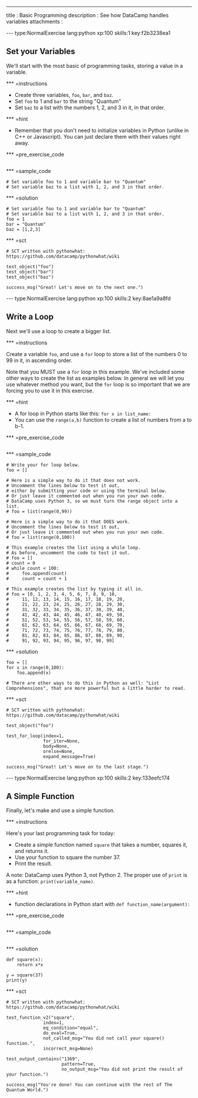 ---
title       : Basic Programming
description : See how DataCamp handles variables
attachments :


--- type:NormalExercise lang:python xp:100 skills:1 key:f2b3238ea1
## Set your Variables

We'll start with the most basic of programming tasks, storing a value in a variable.

*** =instructions
- Create three variables, `foo`, `bar`, and `baz`.
- Set `foo` to 1 and `bar` to the string "Quantum"
- Set `baz` to a list with the numbers 1, 2, and 3 in it, in that order.

*** =hint
- Remember that you don't need to initialize variables in Python (unlike in C++ or Javascript). You can just declare them with their values right away.

*** =pre_exercise_code
```{python}

```

*** =sample_code
```{python}
# Set variable foo to 1 and variable bar to "Quantum"
# Set variable baz to a list with 1, 2, and 3 in that order.

```

*** =solution
```{python}
# Set variable foo to 1 and variable bar to "Quantum"
# Set variable baz to a list with 1, 2, and 3 in that order.
foo = 1
bar = "Quantum"
baz = [1,2,3]

```

*** =sct
```{python}
# SCT written with pythonwhat: https://github.com/datacamp/pythonwhat/wiki

test_object("foo")
test_object("bar")
test_object("baz")

success_msg("Great! Let's move on to the next one.")
```

--- type:NormalExercise lang:python xp:100 skills:2 key:8ae1a9a8fd
## Write a Loop

Next we'll use a loop to create a bigger list.

*** =instructions

Create a variable `foo`, and use a `for` loop to store a list of the numbers 0 to 99 in it, in ascending order.

Note that you MUST use a `for` loop in this example. We've included some other ways to create the list as examples below. In general we will let you use whatever method you want, but the `for` loop is so important that we are forcing you to use it in this exercise.

*** =hint
- A for loop in Python starts like this: `for x in list_name:`
- You can use the `range(a,b)` function to create a list of numbers from a to b-1.

*** =pre_exercise_code
```{python}

```

*** =sample_code
```{python}
# Write your for loop below.
foo = []

# Here is a simple way to do it that does not work.
# Uncomment the lines below to test it out,
# either by submitting your code or using the terminal below.
# Or just leave it commented out when you run your own code.
# DataCamp uses Python 3, so we must turn the range object into a list.
# foo = list(range(0,99))

# Here is a simple way to do it that DOES work.
# Uncomment the lines below to test it out,
# Or just leave it commented out when you run your own code.
# foo = list(range(0,100))

# This example creates the list using a while loop.
# As before, uncomment the code to test it out.
# foo = []
# count = 0
# while count < 100:
#     foo.append(count)
#     count = count + 1

# This example creates the list by typing it all in.
# foo = [0, 1, 2, 3, 4, 5, 6, 7, 8, 9, 10, 
#     11, 12, 13, 14, 15, 16, 17, 18, 19, 20, 
#     21, 22, 23, 24, 25, 26, 27, 28, 29, 30, 
#     31, 32, 33, 34, 35, 36, 37, 38, 39, 40, 
#     41, 42, 43, 44, 45, 46, 47, 48, 49, 50, 
#     51, 52, 53, 54, 55, 56, 57, 58, 59, 60, 
#     61, 62, 63, 64, 65, 66, 67, 68, 69, 70, 
#     71, 72, 73, 74, 75, 76, 77, 78, 79, 80, 
#     81, 82, 83, 84, 85, 86, 87, 88, 89, 90, 
#     91, 92, 93, 94, 95, 96, 97, 98, 99]

```

*** =solution
```{python}
foo = []
for x in range(0,100):
    foo.append(x)

# There are other ways to do this in Python as well: "List Comprehensions", that are more powerful but a little harder to read.

```

*** =sct
```{python}
# SCT written with pythonwhat: https://github.com/datacamp/pythonwhat/wiki

test_object("foo")

test_for_loop(index=1,
              for_iter=None,
              body=None,
              orelse=None,
              expand_message=True)

success_msg("Great! Let's move on to the last stage.")

```

--- type:NormalExercise lang:python xp:100 skills:2 key:133eefc174
## A Simple Function

Finally, let's make and use a simple function.

*** =instructions

Here's your last programming task for today: 
- Create a simple function named `square` that takes a number, squares it, and returns it.
- Use your function to square the number 37.
- Print the result.

A note: DataCamp uses Python 3, not Python 2. The proper use of `print` is as a function: `print(variable_name)`.

*** =hint

- function declarations in Python start with `def function_name(argument):`

*** =pre_exercise_code
```{python}

```

*** =sample_code
```{python}

```

*** =solution
```{python}
def square(x):
    return x*x

y = square(37)
print(y)
```

*** =sct
```{python}
# SCT written with pythonwhat: https://github.com/datacamp/pythonwhat/wiki

test_function_v2("square",
              index=1,
              eq_condition="equal",
              do_eval=True,
              not_called_msg="You did not call your square() function.",
              incorrect_msg=None)

test_output_contains("1369",
                     pattern=True,
                     no_output_msg="You did not print the result of your function.")

success_msg("You're done! You can continue with the rest of The Quantum World.")

```
